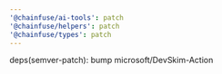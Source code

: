 ```yaml
---
'@chainfuse/ai-tools': patch
'@chainfuse/helpers': patch
'@chainfuse/types': patch
---
```


deps(semver-patch): bump microsoft/DevSkim-Action
